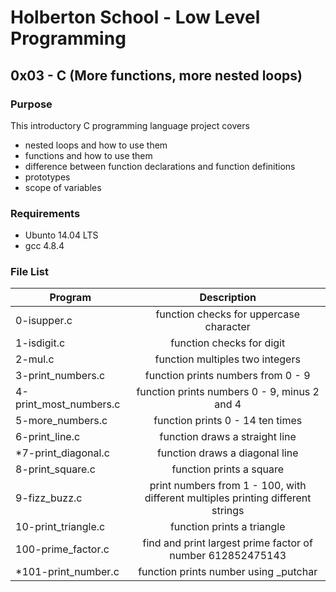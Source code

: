 # Holberton School - Low Level Programming
## 0x03 - C (More functions, more nested loops)

### Purpose
This introductory C programming language project covers
* nested loops and how to use them
* functions and how to use them
* difference between function declarations and function definitions
* prototypes
* scope of variables

### Requirements
* Ubunto 14.04 LTS
* gcc 4.8.4

### File List
| Program	  | Description						     |
| --------------- |:--------------------------------------------------------:|
| 0-isupper.c  | function checks for uppercase character |
| 1-isdigit.c      | function checks for digit 	 |
| 2-mul.c	  | function multiples two integers |
| 3-print_numbers.c 	  | function prints numbers from 0 - 9	     		     |
| 4-print_most_numbers.c	  | function prints numbers 0 - 9, minus 2 and 4	     |
| 5-more_numbers.c	  | function prints 0 - 14 ten times		     |
| 6-print_line.c	  | function draws a straight line    |
| *7-print_diagonal.c	  | function draws a diagonal line  |
| 8-print_square.c	  | function prints a square 	       	     |
| 9-fizz_buzz.c	  | print numbers from 1 - 100, with different multiples printing different strings	     |
| 10-print_triangle.c	  | function prints a triangle  	       		     |
| 100-prime_factor.c	  | find and print largest prime factor of number 612852475143 |
| *101-print_number.c	  | function prints number using _putchar |